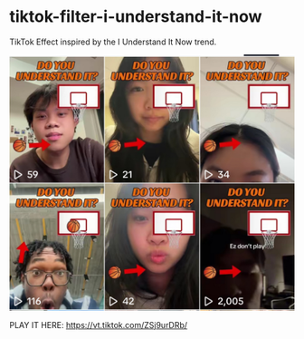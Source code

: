 # tiktok-filter-i-understand-it-now

TikTok Effect inspired by the I Understand It Now trend.

![TikTok Page](IUNDERSTANDITNOW-FINAL/Assets/Textures/tiktok.png)

PLAY IT HERE:
https://vt.tiktok.com/ZSj9urDRb/
